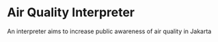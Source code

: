 # Air Quality Interpreter

An interpreter aims to increase public awareness of air quality in Jakarta
